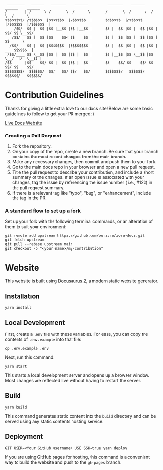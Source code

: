 ```
 ________   ______   _______    ______         _______    ______    ______    ______  
/        | /      \ /       \  /      \       /       \  /      \  /      \  /      \ 
$$$$$$$$/ /$$$$$$  |$$$$$$$  |/$$$$$$  |      $$$$$$$  |/$$$$$$  |/$$$$$$  |/$$$$$$  |
    /$$/  $$ |  $$ |$$ |__$$ |$$ |__$$ |      $$ |  $$ |$$ |  $$ |$$ |  $$/ $$ \__$$/ 
   /$$/   $$ |  $$ |$$    $$< $$    $$ |      $$ |  $$ |$$ |  $$ |$$ |      $$      \ 
  /$$/    $$ |  $$ |$$$$$$$  |$$$$$$$$ |      $$ |  $$ |$$ |  $$ |$$ |   __  $$$$$$  |
 /$$/____ $$ \__$$ |$$ |  $$ |$$ |  $$ |      $$ |__$$ |$$ \__$$ |$$ \__/  |/  \__$$ |
/$$      |$$    $$/ $$ |  $$ |$$ |  $$ |      $$    $$/ $$    $$/ $$    $$/ $$    $$/  
$$$$$$$$/  $$$$$$/  $$/   $$/ $$/   $$/       $$$$$$$/   $$$$$$/   $$$$$$/   $$$$$$/ 
```

# Contribution Guidelines
Thanks for giving a little extra love to our docs site! Below are some basic guidelines to follow to get your PR merged :)

[Live Docs Website](https://docs.zora.co/)

### Creating a Pull Request
1. Fork the repository.
2. On your copy of the repo, create a new branch. Be sure that your branch contains the most recent changes from the main branch.
3. Make any necessary changes, then commit and push them to your fork.
4. Go to the main docs repo in your browser and open a new pull request.
5. Title the pull request to describe your contribution, and include a short summary of the changes. If an open issue is associated with your changes, tag the issue by referencing the issue number ( i.e., #123) in the pull request summary.
6. If there is a relevant tag like "typo", "bug", or "enhancement", include the tag in the PR.

### A standard flow to set up a fork
Set up your fork with the following terminal commands, or an alteration of them to suit your environment:

```cd zora-docs
git remote add upstream https://github.com/ourzora/zora-docs.git
git fetch upstream
git pull --rebase upstream main
git checkout -b "<your-name>/my-contribution"
```

# Website

This website is built using [Docusaurus 2](https://docusaurus.io/), a modern static website generator.

## Installation

```console
yarn install
```

## Local Development

First, create a `.env` file with these variables. For ease, you can copy the contents of `.env.example` into that file:

```console
cp .env.example .env
```

Next, run this command:

```console
yarn start
```

This starts a local development server and opens up a browser window. Most changes are reflected live without having to restart the server.

## Build

```console
yarn build
```

This command generates static content into the `build` directory and can be served using any static contents hosting service.

## Deployment

```console
GIT_USER=<Your GitHub username> USE_SSH=true yarn deploy
```

If you are using GitHub pages for hosting, this command is a convenient way to build the website and push to the `gh-pages` branch.
